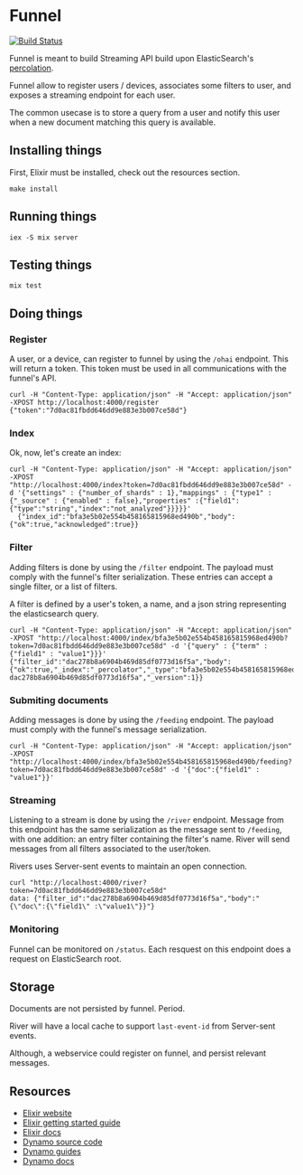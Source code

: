 # Funnel

[![Build Status](https://travis-ci.org/AF83/funnel.png?branch=master)](https://travis-ci.org/AF83/funnel)

Funnel is meant to build Streaming API build upon ElasticSearch's
[percolation](http://www.elasticsearch.org/guide/en/elasticsearch/reference/current/search-percolate.html).

Funnel allow to register users / devices, associates some filters to user, and
exposes a streaming endpoint for each user.

The common usecase is to store a query from a user and notify this user when a
new document matching this query is available.

## Installing things

First, Elixir must be installed, check out the resources section.

``` shell
make install
```

## Running things

``` shell
iex -S mix server
```

## Testing things

``` shell
mix test
```

## Doing things


### Register

A user, or a device, can register to funnel by using the `/ohai` endpoint.
This will return a token. This token must be used in all communications with the
funnel's API.

``` shell
curl -H "Content-Type: application/json" -H "Accept: application/json" -XPOST http://localhost:4000/register
{"token":"7d0ac81fbdd646dd9e883e3b007ce58d"}
```

### Index

Ok, now, let's create an index:

``` shell
curl -H "Content-Type: application/json" -H "Accept: application/json" -XPOST
"http://localhost:4000/index?token=7d0ac81fbdd646dd9e883e3b007ce58d" -d '{"settings" : {"number_of_shards" : 1},"mappings" : {"type1" : {"_source" : {"enabled" : false},"properties" :{"field1":{"type":"string","index":"not_analyzed"}}}}}'
  {"index_id":"bfa3e5b02e554b458165815968ed490b","body":{"ok":true,"acknowledged":true}}
```

### Filter

Adding filters is done by using the `/filter` endpoint. The payload must
comply with the funnel's filter serialization. These entries can accept a single
filter, or a list of filters.

A filter is defined by a user's token, a name, and a json string representing the
elasticsearch query.

``` shell
curl -H "Content-Type: application/json" -H "Accept: application/json" -XPOST "http://localhost:4000/index/bfa3e5b02e554b458165815968ed490b?token=7d0ac81fbdd646dd9e883e3b007ce58d" -d '{"query" : {"term" : {"field1" : "value1"}}}'
{"filter_id":"dac278b8a6904b469d85df0773d16f5a","body":{"ok":true,"_index":"_percolator","_type":"bfa3e5b02e554b458165815968ed490b_dev","_id":"7d0ac81fbdd646dd9e883e3b007ce58d-dac278b8a6904b469d85df0773d16f5a","_version":1}}
```

### Submiting documents

Adding messages is done by using the `/feeding` endpoint. The payload must
comply with the funnel's message serialization.


``` shell
curl -H "Content-Type: application/json" -H "Accept: application/json" -XPOST "http://localhost:4000/index/bfa3e5b02e554b458165815968ed490b/feeding?token=7d0ac81fbdd646dd9e883e3b007ce58d" -d '{"doc":{"field1" : "value1"}}'
```

### Streaming

Listening to a stream is done by using the `/river` endpoint.
Message from this endpoint has the same serialization as the message sent to
`/feeding`, with one addition: an entry filter containing the filter's name.
River will send messages from all filters associated to the user/token.

Rivers uses Server-sent events to maintain an open connection.

``` shell
curl "http://localhost:4000/river?token=7d0ac81fbdd646dd9e883e3b007ce58d"
data: {"filter_id":"dac278b8a6904b469d85df0773d16f5a","body":"{\"doc\":{\"field1\" :\"value1\"}}"}
```

### Monitoring

Funnel can be monitored on `/status`. Each resquest on this endpoint does a
request on ElasticSearch root.

## Storage

Documents are not persisted by funnel. Period.

River will have a local cache to support `last-event-id` from Server-sent
events.

Although, a webservice could register on funnel, and persist relevant messages.

## Resources

* [Elixir website](http://elixir-lang.org/)
* [Elixir getting started guide](http://elixir-lang.org/getting_started/1.html)
* [Elixir docs](http://elixir-lang.org/docs)
* [Dynamo source code](https://github.com/elixir-lang/dynamo)
* [Dynamo guides](https://github.com/elixir-lang/dynamo#learn-more)
* [Dynamo docs](http://elixir-lang.org/docs/dynamo)
